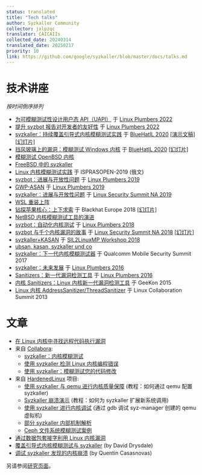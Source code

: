 ```yaml
---
status: translated
title: "Tech talks"
author: Syzkaller Community
collector: jxlpzqc
translator: CAICAIIs
collected_date: 20240314
translated_date: 20250217
priority: 10
link: https://github.com/google/syzkaller/blob/master/docs/talks.md
---
```


# 技术讲座

_按时间倒序排列_
* [为可模糊测试性设计用户态 API（UAPI）](https://lpc.events/event/16/contributions/1309/attachments/988/1979/Designing%20subsystems%20for%20testability_fuzzing%20%28PDF%20version%29.pdf) 于 [Linux Plumbers 2022](https://lpc.events/event/16/contributions/1309/)
* [提升 syzbot 报告对开发者的友好性](https://lpc.events/event/16/contributions/1311/attachments/1013/1951/Making%20syzbot%20reports%20more%20developer-friendly.pdf) 于 [Linux Plumbers 2022](https://lpc.events/event/16/contributions/1311/)
* [syzkaller：持续覆盖引导式内核模糊测试实践](https://www.youtube.com/watch?v=YwX4UyXnhz0)
于 [BlueHatIL 2020](https://www.bluehatil.com)
[[演示文稿]](https://docs.google.com/presentation/d/e/2PACX-1vRWjOOL45BclKsCPMzdWmvH12hu-Ld1cU5MbB1tqcBhjVIr1M_qxZRE-ObKcVmqpCyqRAO62Sxm0_aW/pub?start=false&loop=false&delayms=3000)
[[幻灯片]](https://msrnd-cdn-stor.azureedge.net/bluehat/bluehatil/2019/assets/doc/syzkaller%20Adventures%20in%20Continuous%20Coverage-guided%20Kernel%20Fuzzing.pdf)
* [挡风玻璃上的漏洞：模糊测试 Windows 内核](https://www.youtube.com/watch?v=__7PAzgbprw)
于 [BlueHatIL 2020](https://www.bluehatil.com)
[[幻灯片]](https://msrnd-cdn-stor.azureedge.net/bluehat/bluehatil/2019/assets/doc/Bugs%20on%20the%20Windshield%20Fuzzing%20the%20Windows%20Kernel.pdf)
* [模糊测试 OpenBSD 内核](https://www.openbsd.org/papers/fuzz-slides.pdf)
* [FreeBSD 中的 syzkaller](https://papers.freebsd.org/2019/octvendorsummit/johnston-syzkaller/)
* [Linux 内核模糊测试实践](http://0x1.tv/20191206AG) 于 ISPRASOPEN-2019 (俄文)
* [syzbot：进展与开放性问题](https://linuxplumbersconf.org/event/4/contributions/428/attachments/308/515/syzbot__Plumbers_2019.pdf)
于 [Linux Plumbers 2019](https://linuxplumbersconf.org/event/4/contributions/428/)
* [GWP-ASAN](https://linuxplumbersconf.org/event/4/contributions/425/attachments/307/513/GWP-ASAN__Plumbers_2019.pdf)
于 [Linux Plumbers 2019](https://linuxplumbersconf.org/event/4/contributions/425/)
* [syzkaller：进展与开放性问题](https://static.sched.com/hosted_files/lssna19/16/syzkaller%20LSS%20NA%202019.pdf)
于 [Linux Security Summit NA 2019](https://lssna19.sched.com/event/RHaW)
* [WSL 重装上阵](https://www.slideshare.net/AnthonyLAOUHINETSUEI/wsl-reloaded)
* [钻探苹果核心：上下求索](https://www.youtube.com/watch?v=zDXyH8HxTwg)
于 Blackhat Europe 2018 [[幻灯片]](https://i.blackhat.com/eu-18/Wed-Dec-5/eu-18-Juwei_Lin-Drill-The-Apple-Core.pdf)
* [NetBSD 内核模糊测试工具的演进](https://troopers.de/downloads/troopers19/TROOPERS19_AR_Evolution_of_kernel.pdf)
* [syzbot：自动化内核测试](https://linuxplumbersconf.org/event/2/contributions/237/attachments/61/71/syzbot_automated_kernel_testing.pdf)
于 [Linux Plumbers 2018](https://linuxplumbersconf.org/event/2/contributions/237/)
* [syzbot 与千个内核漏洞的故事](https://www.youtube.com/watch?v=qrBVXxZDVQY)
于 [Linux Security Summit NA 2018](https://lssna18.sched.com/event/FLYI/syzbot-and-the-tale-of-thousand-kernel-bugs-dmitry-vyukov-google) [[幻灯片]](https://events19.linuxfoundation.org/wp-content/uploads/2017/11/Syzbot-and-the-Tale-of-Thousand-Kernel-Bugs-Dmitry-Vyukov-Google.pdf)
* [syzkaller+KASAN](https://docs.google.com/presentation/d/e/2PACX-1vSEBicdYC8lHHglZeRt8zw-UQHSs8WohvF94X6th9vgNYDXEACla9-0QLf5T4Xgp-ue9I7ceIS-4InI/pub?start=false&loop=false&delayms=3000)
于 [SIL2LinuxMP Workshop 2018](http://www.osadl.org/SIL2LinuxMP-Workshop-7-April-17-to-19.sil2linuxmp-workshop7.0.html)
* [ubsan, kasan, syzkaller und co](https://www.youtube.com/watch?v=Acp0A9X1254&t=1699s)
* [syzkaller：下一代内核模糊测试器](https://www.slideshare.net/DmitryVyukov/syzkaller-the-next-gen-kernel-fuzzer)
于 Qualcomm Mobile Security Summit 2017
* [syzkaller：未来发展](https://www.linuxplumbersconf.net/2016/ocw//system/presentations/3561/original/Syzkaller.pdf)
于 [Linux Plumbers 2016](https://blog.linuxplumbersconf.org/2016/ocw/proposals/3561.html)
* [Sanitizers：新一代漏洞检测工具](https://blog.linuxplumbersconf.org/2016/ocw/system/presentations/3471/original/Sanitizers.pdf)
于 [Linux Plumbers 2016](https://blog.linuxplumbersconf.org/2016/ocw/proposals/3471.html)
* [内核 Sanitizers：Linux 内核新一代漏洞检测工具](https://docs.google.com/presentation/d/e/2PACX-1vQyApzKGeFnrfOETIscmnpvxRz9pVwzNTQE495LnP1MRXQjQmtZGr9LlN2ITplw73h-ma4ZVyq-33OV/pub?start=false&loop=false&delayms=3000)
于 GeeKon 2015
* [Linux 内核 AddressSanitizer/ThreadSanitizer](https://www.youtube.com/watch?v=capbD_aRz40)
于 Linux Collaboration Summit 2013

# 文章

* [在 Linux 内核中寻找远程代码执行漏洞](https://xairy.io/articles/syzkaller-external-network)
* 来自 [Collabora](https://twitter.com/Collabora):
  * [syzkaller：内核模糊测试](https://www.collabora.com/news-and-blog/blog/2020/03/26/syzkaller-fuzzing-the-kernel/)
  * [使用 syzkaller 检测 Linux 内核编程错误](https://www.collabora.com/news-and-blog/blog/2020/04/17/using-syzkaller-to-detect-programming-bugs-in-linux/)
  * [使用 syzkaller：模糊测试您的代码修改](https://www.collabora.com/news-and-blog/blog/2020/05/12/using-syzkaller-fuzzing-your-changes/)
* 来自 [HardenedLinux](https://github.com/hardenedlinux) 项目:
  * [使用 syzkaller 与 qemu 进行内核质量保障](https://github.com/hardenedlinux/Debian-GNU-Linux-Profiles/blob/master/docs/harbian_qa/fuzz_testing/syzkaller_general.md) (教程：如何通过 qemu 配置 syzkaller)
  * [Syzkaller 崩溃演示](https://github.com/hardenedlinux/Debian-GNU-Linux-Profiles/blob/master/docs/harbian_qa/fuzz_testing/syzkaller_crash_demo.md) (教程：如何为 syzkaller 扩展新系统调用)
  * [使用 syzkaller 进行内核调试](https://github.com/hardenedlinux/Debian-GNU-Linux-Profiles/blob/master/docs/harbian_qa/fuzz_testing/syz_debug.md) (通过 gdb 调试 syz-manager 创建的 qemu 虚拟机)
  * [部分 syzkaller 内部机制解析](https://github.com/hardenedlinux/Debian-GNU-Linux-Profiles/blob/master/docs/harbian_qa/fuzz_testing/syz_analysis.md)
  * [Ceph 文件系统模糊测试案例](https://github.com/hardenedlinux/Debian-GNU-Linux-Profiles/tree/master/docs/harbian_qa/fuzz_testing/syz_for_ceph)
* [通过数据包套接字利用 Linux 内核漏洞](https://googleprojectzero.blogspot.com/2017/05/exploiting-linux-kernel-via-packet.html)
* [覆盖引导式内核模糊测试与 syzkaller](https://lwn.net/Articles/677764/) (by David Drysdale)
* [调试 syzkaller 发现的内核崩溃](http://vegardno.blogspot.de/2016/08/sync-debug.html) (by Quentin Casasnovas)

另请参阅[研究页面](/docs/research.md)。
